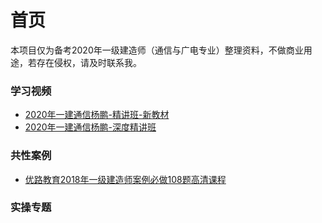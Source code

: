 # 首页

本项目仅为备考2020年一级建造师（通信与广电专业）整理资料，不做商业用途，若存在侵权，请及时联系我。

### 学习视频
- [2020年一建通信杨鹏-精讲班-新教材](https://www.bilibili.com/video/BV1fV41167z8?from=search&seid=17282880042730262222)
- [2020年一建通信杨鹏-深度精讲班](https://www.bilibili.com/video/BV14V411z7cJ/?spm_id_from=333.788.videocard.0)

### 共性案例
- [优路教育2018年一级建造师案例必做108题高清课程](https://www.niceloo.com/zhuanti/yijian/swalp/)

### 实操专题
